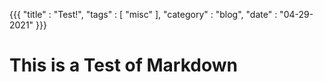 {{{
    "title"    : "Test!",
    "tags"     : [ "misc" ],
    "category" : "blog",
    "date"     : "04-29-2021"
}}}

# This is a Test of Markdown